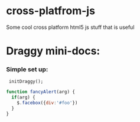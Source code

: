 # cross-platfrom-js
Some cool cross platform html5 js stuff that is useful

<h1>Draggy mini-docs:</h1>
<h3>Simple set up: </h3>
<code> initDraggy(); </code>

```javascript
function fancyAlert(arg) {
  if(arg) {
    $.facebox({div:'#foo'})
  }
}
```
